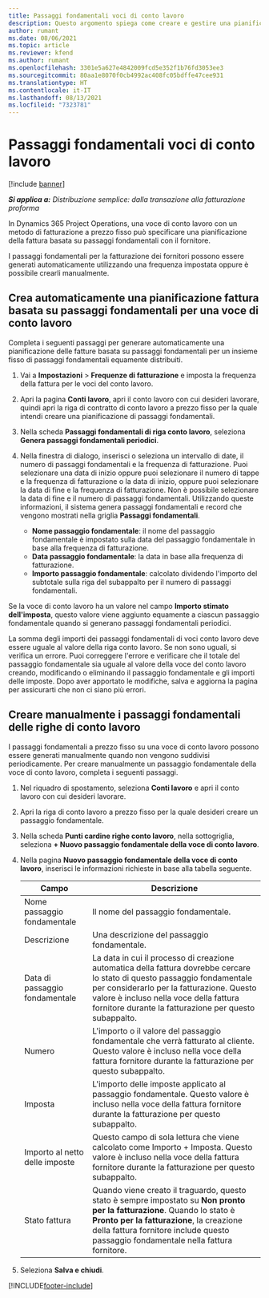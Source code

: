 ```yaml
---
title: Passaggi fondamentali voci di conto lavoro
description: Questo argomento spiega come creare e gestire una pianificazione delle fatture basata su passaggi fondamentali per un conto lavoro con un fornitore.
author: rumant
ms.date: 08/06/2021
ms.topic: article
ms.reviewer: kfend
ms.author: rumant
ms.openlocfilehash: 3301e5a627e4842009fcd5e352f1b76fd3053ee3
ms.sourcegitcommit: 80aa1e8070f0cb4992ac408fc05bdffe47cee931
ms.translationtype: HT
ms.contentlocale: it-IT
ms.lasthandoff: 08/13/2021
ms.locfileid: "7323781"
---
```

# <a name="subcontract-line-milestones"></a>Passaggi fondamentali voci di conto lavoro

[!include [banner](../../includes/dataverse-preview.md)]

_**Si applica a:** Distribuzione semplice: dalla transazione alla fatturazione proforma_

In Dynamics 365 Project Operations, una voce di conto lavoro con un metodo di fatturazione a prezzo fisso può specificare una pianificazione della fattura basata su passaggi fondamentali con il fornitore.

I passaggi fondamentali per la fatturazione dei fornitori possono essere generati automaticamente utilizzando una frequenza impostata oppure è possibile crearli manualmente.

## <a name="automatically-create-a-milestone-based-invoice-schedule-for-a-subcontract-line"></a>Crea automaticamente una pianificazione fattura basata su passaggi fondamentali per una voce di conto lavoro

Completa i seguenti passaggi per generare automaticamente una pianificazione delle fatture basata su passaggi fondamentali per un insieme fisso di passaggi fondamentali equamente distribuiti.

1. Vai a **Impostazioni** > **Frequenze di fatturazione** e imposta la frequenza della fattura per le voci del conto lavoro.
2. Apri la pagina **Conti lavoro**, apri il conto lavoro con cui desideri lavorare, quindi apri la riga di contratto di conto lavoro a prezzo fisso per la quale intendi creare una pianificazione di passaggi fondamentali.
3. Nella scheda **Passaggi fondamentali di riga conto lavoro**, seleziona **Genera passaggi fondamentali periodici**.
4. Nella finestra di dialogo, inserisci o seleziona un intervallo di date, il numero di passaggi fondamentali e la frequenza di fatturazione. Puoi selezionare una data di inizio oppure puoi selezionare il numero di tappe e la frequenza di fatturazione o la data di inizio, oppure puoi selezionare la data di fine e la frequenza di fatturazione. Non è possibile selezionare la data di fine e il numero di passaggi fondamentali.
Utilizzando queste informazioni, il sistema genera passaggi fondamentali e record che vengono mostrati nella griglia **Passaggi fondamentali**.

   - **Nome passaggio fondamentale**: il nome del passaggio fondamentale è impostato sulla data del passaggio fondamentale in base alla frequenza di fatturazione.
   - **Data passaggio fondamentale**: la data in base alla frequenza di fatturazione.
   - **Importo passaggio fondamentale**: calcolato dividendo l'importo del subtotale sulla riga del subappalto per il numero di passaggi fondamentali.

Se la voce di conto lavoro ha un valore nel campo **Importo stimato dell'imposta**, questo valore viene aggiunto equamente a ciascun passaggio fondamentale quando si generano passaggi fondamentali periodici.

La somma degli importi dei passaggi fondamentali di voci conto lavoro deve essere uguale al valore della riga conto lavoro. Se non sono uguali, si verifica un errore. Puoi correggere l'errore e verificare che il totale del passaggio fondamentale sia uguale al valore della voce del conto lavoro creando, modificando o eliminando il passaggio fondamentale e gli importi delle imposte. Dopo aver apportato le modifiche, salva e aggiorna la pagina per assicurarti che non ci siano più errori.

## <a name="manually-create-subcontract-line-milestones"></a>Creare manualmente i passaggi fondamentali delle righe di conto lavoro

I passaggi fondamentali a prezzo fisso su una voce di conto lavoro possono essere generati manualmente quando non vengono suddivisi periodicamente. Per creare manualmente un passaggio fondamentale della voce di conto lavoro, completa i seguenti passaggi.

1. Nel riquadro di spostamento, seleziona **Conti lavoro** e apri il conto lavoro con cui desideri lavorare.
2. Apri la riga di conto lavoro a prezzo fisso per la quale desideri creare un passaggio fondamentale.
3. Nella scheda **Punti cardine righe conto lavoro**, nella sottogriglia, seleziona **+ Nuovo passaggio fondamentale della voce di conto lavoro**.
4. Nella pagina **Nuovo passaggio fondamentale della voce di conto lavoro**, inserisci le informazioni richieste in base alla tabella seguente.

    | Campo | Descrizione |
    | --- | --- |
    | Nome passaggio fondamentale | Il nome del passaggio fondamentale. |
    | Descrizione | Una descrizione del passaggio fondamentale.  |
    | Data di passaggio fondamentale | La data in cui il processo di creazione automatica della fattura dovrebbe cercare lo stato di questo passaggio fondamentale per considerarlo per la fatturazione. Questo valore è incluso nella voce della fattura fornitore durante la fatturazione per questo subappalto. |
    | Numero | L'importo o il valore del passaggio fondamentale che verrà fatturato al cliente. Questo valore è incluso nella voce della fattura fornitore durante la fatturazione per questo subappalto. |
    | Imposta | L'importo delle imposte applicato al passaggio fondamentale. Questo valore è incluso nella voce della fattura fornitore durante la fatturazione per questo subappalto. |
    | Importo al netto delle imposte | Questo campo di sola lettura che viene calcolato come Importo + Imposta. Questo valore è incluso nella voce della fattura fornitore durante la fatturazione per questo subappalto. |
    | Stato fattura | Quando viene creato il traguardo, questo stato è sempre impostato su **Non pronto per la fatturazione**.  Quando lo stato è **Pronto per la fatturazione**, la creazione della fattura fornitore include questo passaggio fondamentale nella fattura fornitore. |

5. Seleziona **Salva e chiudi**.


[!INCLUDE[footer-include](../../includes/footer-banner.md)]

